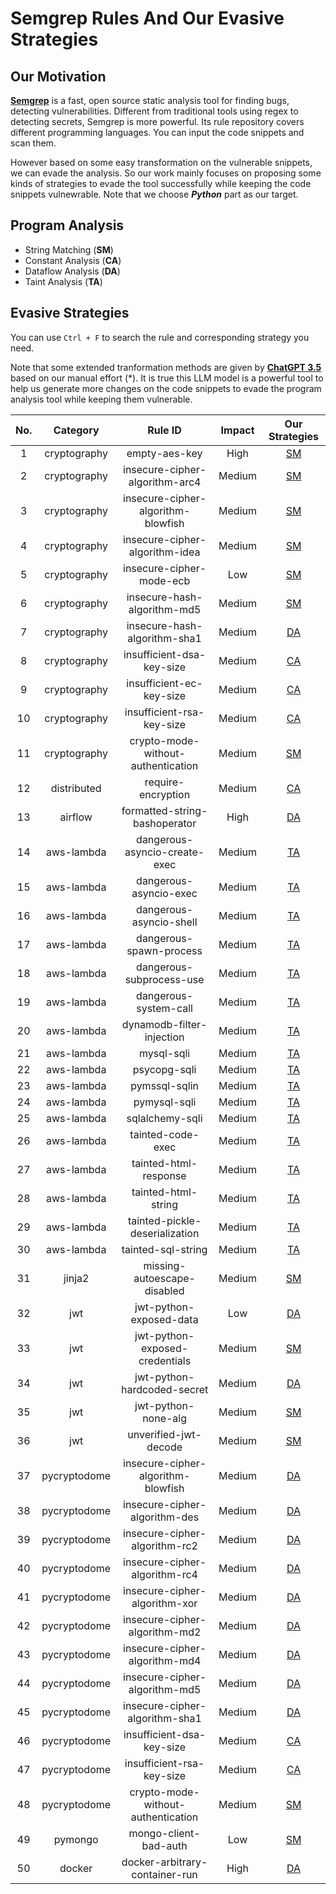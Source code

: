 # Semgrep Rules And Our Evasive Strategies
## Our Motivation
[**Semgrep**](https://semgrep.dev/) is a fast, open source static analysis tool for finding bugs, detecting vulnerabilities. Different from traditional tools using regex to detecting secrets, Semgrep is more powerful. Its rule repository covers different programming languages. You can input the code snippets and scan them.

However based on some easy transformation on the vulnerable snippets, we can evade the analysis. So our work mainly focuses on proposing some kinds of strategies to evade the tool successfully while keeping the code snippets vulnewrable. Note that we choose _**Python**_ part as our target.

## Program Analysis
- String Matching (**SM**)
- Constant Analysis (**CA**)
- Dataflow Analysis (**DA**)
- Taint Analysis (**TA**)

## Evasive Strategies
You can use `Ctrl + F` to search the rule and corresponding strategy you need. 

Note that some extended tranformation methods are given by [**ChatGPT 3.5**](https://chat.openai.com/) based on our manual effort (*). It is true this LLM model is a powerful tool to help us generate more changes on the code snippets to evade the program analysis tool while keeping them vulnerable.

| **No.** | **Category** | **Rule ID** | **Impact** | **Our Strategies** |
|:-------:|:------------:|:------------:|:----------:|:------------------:|
|   1     | cryptography | empty-aes-key | High | [SM](./cryptography/empty-aes-key.md) |
|   2     | cryptography | insecure-cipher-algorithm-arc4 | Medium | [SM](./cryptography/insecure-cipher-algorithm-arc4.md) |
|   3     | cryptography | insecure-cipher-algorithm-blowfish | Medium | [SM](./cryptography/insecure-cipher-algorithm-blowfish.md) |
|   4     | cryptography | insecure-cipher-algorithm-idea | Medium | [SM](./cryptography/insecure-cipher-algorithm-idea.md) |
|   5     | cryptography | insecure-cipher-mode-ecb | Low | [SM](./cryptography/insecure-cipher-mode-ecb.md) |
|   6     | cryptography | insecure-hash-algorithm-md5 | Medium | [SM](./cryptography/insecure-hash-algorithm-md5.md) |
|   7     | cryptography | insecure-hash-algorithm-sha1 | Medium | [DA](./cryptography/insecure-hash-algorithm-sha1.md) |
|   8     | cryptography | insufficient-dsa-key-size | Medium | [CA](./cryptography/insufficient-dsa-key-size.md) |
|   9     | cryptography | insufficient-ec-key-size | Medium | [CA](./cryptography/insufficient-ec-key-size.md) |
|   10    | cryptography | insufficient-rsa-key-size | Medium | [CA](./cryptography/insufficient-rsa-key-size.md) |
|   11    | cryptography | crypto-mode-without-authentication | Medium | [SM](./cryptography/crypto-mode-without-authentication.md) |
|   12    | distributed | require-encryption | Medium | [CA](./distributed/require-encryption.md) |
|   13    | airflow | formatted-string-bashoperator | High | [DA](./airflow/formatted-string-bashoperator.md) |
|   14    | aws-lambda | dangerous-asyncio-create-exec | Medium | [TA](./aws-lambda/dangerous-asyncio-create-exec.md) |
|   15    | aws-lambda | dangerous-asyncio-exec | Medium | [TA](./aws-lambda/dangerous-asyncio-exec.md) |
|   16    | aws-lambda | dangerous-asyncio-shell | Medium | [TA](./aws-lambda/dangerous-asyncio-shell.md) |
|   17    | aws-lambda | dangerous-spawn-process | Medium | [TA](./aws-lambda/dangerous-spawn-process.md) |
|   18    | aws-lambda | dangerous-subprocess-use | Medium | [TA](./aws-lambda/dangerous-subprocess-use.md) |
|   19    | aws-lambda | dangerous-system-call | Medium | [TA](./aws-lambda/dangerous-system-call.md) |
|   20    | aws-lambda | dynamodb-filter-injection | Medium | [TA](./aws-lambda/dynamodb-filter-injection.md) |
|   21    | aws-lambda | mysql-sqli | Medium | [TA](./aws-lambda/mysql-sqli.md) |
|   22    | aws-lambda | psycopg-sqli | Medium | [TA](./aws-lambda/psycopg-sqli.md) |
|   23    | aws-lambda | pymssql-sqlin | Medium | [TA](./aws-lambda/pymssql-sqli.md) |
|   24    | aws-lambda | pymysql-sqli | Medium | [TA](./aws-lambda/pymysql-sqli.md) |
|   25    | aws-lambda | sqlalchemy-sqli | Medium | [TA](./aws-lambda/sqlalchemy-sqli.md) |
|   26    | aws-lambda | tainted-code-exec | Medium | [TA](./aws-lambda/tainted-code-exec.md) |
|   27    | aws-lambda | tainted-html-response | Medium | [TA](./aws-lambda/tainted-html-response.md) |
|   28    | aws-lambda | tainted-html-string | Medium | [TA](./aws-lambda/tainted-html-string.md) |
|   29    | aws-lambda | tainted-pickle-deserialization | Medium | [TA](./aws-lambda/tainted-pickle-deserialization.md) |
|   30    | aws-lambda | tainted-sql-string | Medium | [TA](./aws-lambda/tainted-sql-string.md) |
|   31    | jinja2 | missing-autoescape-disabled | Medium | [SM](./jinja2/missing-autoescape-disabled.md) |
|   32    | jwt | jwt-python-exposed-data | Low | [DA](./jwt/jwt-python-exposed-data.md) |
|   33    | jwt | jwt-python-exposed-credentials | Medium | [SM](./jwt/jwt-python-exposed-credentials.md) |
|   34    | jwt | jwt-python-hardcoded-secret | Medium | [DA](./jwt/jwt-python-hardcoded-secret.md) |
|   35    | jwt | jwt-python-none-alg | Medium | [SM](./jwt/jwt-python-none-alg.md) |
|   36    | jwt | unverified-jwt-decode | Medium | [SM](./jwt/unverified-jwt-decode.md) |
|   37    | pycryptodome | insecure-cipher-algorithm-blowfish | Medium | [DA](./pycryptodome/insecure-cipher-algorithm-blowfish.md) |
|   38    | pycryptodome | insecure-cipher-algorithm-des | Medium | [DA](./pycryptodome/insecure-cipher-algorithm-des.md) |
|   39    | pycryptodome | insecure-cipher-algorithm-rc2 | Medium | [DA](./pycryptodome/insecure-cipher-algorithm-rc2.md) |
|   40    | pycryptodome | insecure-cipher-algorithm-rc4 | Medium | [DA](./pycryptodome/insecure-cipher-algorithm-rc4.md) |
|   41    | pycryptodome | insecure-cipher-algorithm-xor | Medium | [DA](./pycryptodome/insecure-cipher-algorithm-xor.md) |
|   42    | pycryptodome | insecure-cipher-algorithm-md2 | Medium | [DA](./pycryptodome/insecure-cipher-algorithm-md2.md) |
|   43    | pycryptodome | insecure-cipher-algorithm-md4 | Medium | [DA](./pycryptodome/insecure-cipher-algorithm-md4.md) |
|   44    | pycryptodome | insecure-cipher-algorithm-md5 | Medium | [DA](./pycryptodome/insecure-cipher-algorithm-md5.md) |
|   45    | pycryptodome | insecure-cipher-algorithm-sha1 | Medium | [DA](./pycryptodome/insecure-cipher-algorithm-sha1.md) |
|   46    | pycryptodome | insufficient-dsa-key-size | Medium | [CA](./pycryptodome/insufficient-dsa-key-size.md) |
|   47    | pycryptodome | insufficient-rsa-key-size | Medium | [CA](./pycryptodome/insufficient-rsa-key-size.md) |
|   48    | pycryptodome | crypto-mode-without-authentication | Medium | [SM](./pycryptodome/crypto-mode-without-authentication.md) |
|   49    | pymongo | mongo-client-bad-auth | Low | [SM](./pymongo/mongo-client-bad-auth.md) |
|   50    | docker | docker-arbitrary-container-run | High | [DA](./docker/docker-arbitrary-container-run.md) |
